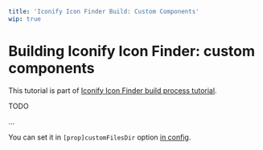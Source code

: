 ```yaml
title: 'Iconify Icon Finder Build: Custom Components'
wip: true
```

# Building Iconify Icon Finder: custom components

This tutorial is part of [Iconify Icon Finder build process tutorial](./index.md).

TODO

...

You can set it in `[prop]customFilesDir` option [in config](./config.md).
